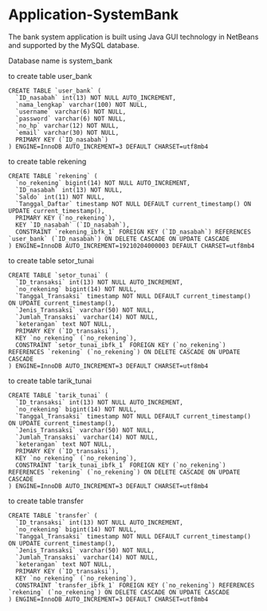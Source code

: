 # Application-SystemBank
The bank system application is built using Java GUI technology in NetBeans and supported by the MySQL database.

Database name is system_bank

to create table user_bank

    CREATE TABLE `user_bank` (
      `ID_nasabah` int(13) NOT NULL AUTO_INCREMENT,
      `nama_lengkap` varchar(100) NOT NULL,
      `username` varchar(6) NOT NULL,
      `password` varchar(6) NOT NULL,
      `no_hp` varchar(12) NOT NULL,
      `email` varchar(30) NOT NULL,
      PRIMARY KEY (`ID_nasabah`)
    ) ENGINE=InnoDB AUTO_INCREMENT=3 DEFAULT CHARSET=utf8mb4

to create table rekening

    CREATE TABLE `rekening` (
      `no_rekening` bigint(14) NOT NULL AUTO_INCREMENT,
      `ID_nasabah` int(13) NOT NULL,
      `Saldo` int(11) NOT NULL,
      `Tanggal_Daftar` timestamp NOT NULL DEFAULT current_timestamp() ON UPDATE current_timestamp(),
      PRIMARY KEY (`no_rekening`),
      KEY `ID_nasabah` (`ID_nasabah`),
      CONSTRAINT `rekening_ibfk_1` FOREIGN KEY (`ID_nasabah`) REFERENCES `user_bank` (`ID_nasabah`) ON DELETE CASCADE ON UPDATE CASCADE
    ) ENGINE=InnoDB AUTO_INCREMENT=19210204000003 DEFAULT CHARSET=utf8mb4

to create table setor_tunai
    
    CREATE TABLE `setor_tunai` (
      `ID_transaksi` int(13) NOT NULL AUTO_INCREMENT,
      `no_rekening` bigint(14) NOT NULL,
      `Tanggal_Transaksi` timestamp NOT NULL DEFAULT current_timestamp() ON UPDATE current_timestamp(),
      `Jenis_Transaksi` varchar(50) NOT NULL,
      `Jumlah_Transaksi` varchar(14) NOT NULL,
      `keterangan` text NOT NULL,
      PRIMARY KEY (`ID_transaksi`),
      KEY `no_rekening` (`no_rekening`),
      CONSTRAINT `setor_tunai_ibfk_1` FOREIGN KEY (`no_rekening`) REFERENCES `rekening` (`no_rekening`) ON DELETE CASCADE ON UPDATE CASCADE
    ) ENGINE=InnoDB AUTO_INCREMENT=3 DEFAULT CHARSET=utf8mb4

to create table tarik_tunai

    CREATE TABLE `tarik_tunai` (
      `ID_transaksi` int(13) NOT NULL AUTO_INCREMENT,
      `no_rekening` bigint(14) NOT NULL,
      `Tanggal_Transaksi` timestamp NOT NULL DEFAULT current_timestamp() ON UPDATE current_timestamp(),
      `Jenis_Transaksi` varchar(50) NOT NULL,
      `Jumlah_Transaksi` varchar(14) NOT NULL,
      `keterangan` text NOT NULL,
      PRIMARY KEY (`ID_transaksi`),
      KEY `no_rekening` (`no_rekening`),
      CONSTRAINT `tarik_tunai_ibfk_1` FOREIGN KEY (`no_rekening`) REFERENCES `rekening` (`no_rekening`) ON DELETE CASCADE ON UPDATE CASCADE
    ) ENGINE=InnoDB AUTO_INCREMENT=3 DEFAULT CHARSET=utf8mb4

to create table transfer

    CREATE TABLE `transfer` (
      `ID_transaksi` int(13) NOT NULL AUTO_INCREMENT,
      `no_rekening` bigint(14) NOT NULL,
      `Tanggal_Transaksi` timestamp NOT NULL DEFAULT current_timestamp() ON UPDATE current_timestamp(),
      `Jenis_Transaksi` varchar(50) NOT NULL,
      `Jumlah_Transaksi` varchar(14) NOT NULL,
      `keterangan` text NOT NULL,
      PRIMARY KEY (`ID_transaksi`),
      KEY `no_rekening` (`no_rekening`),
      CONSTRAINT `transfer_ibfk_1` FOREIGN KEY (`no_rekening`) REFERENCES `rekening` (`no_rekening`) ON DELETE CASCADE ON UPDATE CASCADE
    ) ENGINE=InnoDB AUTO_INCREMENT=3 DEFAULT CHARSET=utf8mb4
